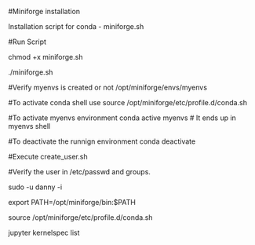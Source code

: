 #Miniforge installation

Installation script for conda  - miniforge.sh

#Run Script

chmod +x miniforge.sh

./miniforge.sh

#Verify myenvs is created or not
/opt/miniforge/envs/myenvs

#To activate conda shell use 
source /opt/miniforge/etc/profile.d/conda.sh 

#To activate myenvs environment
conda active myenvs # It ends up in myenvs shell

#To deactivate the runnign environment
conda deactivate

#Execute create_user.sh

#Verify the user in /etc/passwd and groups.



sudo -u danny -i

export PATH=/opt/miniforge/bin:\$PATH

source /opt/miniforge/etc/profile.d/conda.sh

jupyter kernelspec list

